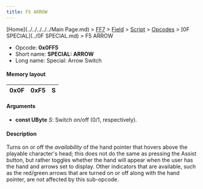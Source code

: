 ```yaml
---
title: F5 ARROW
---
```


[Home](../../../../../Main Page.md) > [FF7](../../../../../FF7.md) > [Field](../../../../Field.md) > [Script](../../../Script.md) > [Opcodes](../../Opcodes.md) > [0F SPECIAL](../0F SPECIAL.md) > F5 ARROW

-   Opcode: **0x0FF5**
-   Short name: **SPECIAL: ARROW**
-   Long name: Special: Arrow Switch

#### Memory layout

| 0x0F | 0xF5 | S   |
|------|------|-----|

#### Arguments

-   **const UByte** *S*: Switch on/off (0/1, respectively).

#### Description

Turns on or off the *availability* of the hand pointer that hovers above the playable character's head; this does not do the same as pressing the Assist button, but rather toggles whether the hand will appear when the user has the hand and arrows set to display. Other indicators that are available, such as the red/green arrows that are turned on or off along with the hand pointer, are not affected by this sub-opcode.
